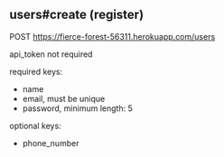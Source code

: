 ## users#create (register)

POST https://fierce-forest-56311.herokuapp.com/users

api_token not required

required keys:
* name
* email, must be unique
* password, minimum length: 5

optional keys:
* phone_number




